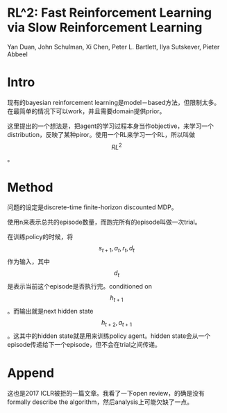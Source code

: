 # RL^2: Fast Reinforcement Learning via Slow Reinforcement Learning

Yan Duan, John Schulman, Xi Chen, Peter L. Bartlett, Ilya Sutskever, Pieter Abbeel

# Intro

现有的bayesian reinforcement learning是model－based方法，但限制太多。在最简单的情况下可以work，并且需要domain提供prior。

这里提出的一个想法是，把agent的学习过程本身当作objective，来学习一个distribution，反映了某种piror。使用一个RL来学习一个RL，所以叫做$$RL^2$$。

# Method

问题的设定是discrete-time finite-horizon discounted MDP。

使用n来表示总共的episode数量，而跑完所有的episode叫做一次trial。

在训练policy的时候，将$$s_{t+1}, a_t, r_t, d_t$$作为输入，其中$$d_t$$是表示当前这个episode是否执行完。conditioned on $$h_{t+1}$$。而输出就是next hidden state $$h_{t+2}, a_{t+1}$$。这其中的hidden state就是用来训练policy agent。hidden state会从一个episode传递给下一个episode，但不会在trial之间传递。

# Append

这也是2017 ICLR被拒的一篇文章。我看了一下open review，的确是没有formally describe the algorithm，然后analysis上可能欠缺了一点。